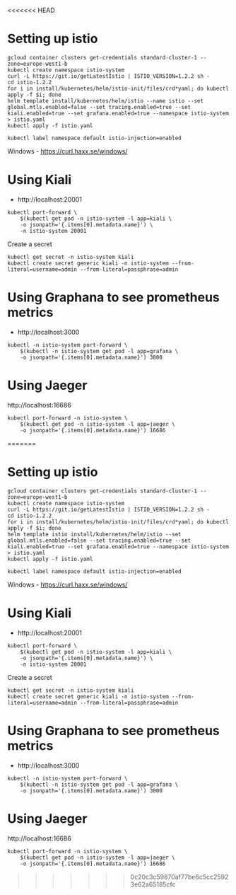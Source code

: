 <<<<<<< HEAD
# Setting up istio

```
gcloud container clusters get-credentials standard-cluster-1 --zone=europe-west1-b
kubectl create namespace istio-system
curl -L https://git.io/getLatestIstio | ISTIO_VERSION=1.2.2 sh -
cd istio-1.2.2
for i in install/kubernetes/helm/istio-init/files/crd*yaml; do kubectl apply -f $i; done
helm template install/kubernetes/helm/istio --name istio --set global.mtls.enabled=false --set tracing.enabled=true --set kiali.enabled=true --set grafana.enabled=true --namespace istio-system > istio.yaml
kubectl apply -f istio.yaml

kubectl label namespace default istio-injection=enabled
```

Windows - https://curl.haxx.se/windows/

# Using Kiali

- http://localhost:20001

```
kubectl port-forward \
    $(kubectl get pod -n istio-system -l app=kiali \
    -o jsonpath='{.items[0].metadata.name}') \
    -n istio-system 20001
```
Create a secret
```
kubectl get secret -n istio-system kiali
kubectl create secret generic kiali -n istio-system --from-literal=username=admin --from-literal=passphrase=admin
```

# Using Graphana to see prometheus metrics
- http://localhost:3000

```
kubectl -n istio-system port-forward \
    $(kubectl -n istio-system get pod -l app=grafana \
    -o jsonpath='{.items[0].metadata.name}') 3000
```

# Using Jaeger

http://localhost:16686

```
kubectl port-forward -n istio-system \
    $(kubectl get pod -n istio-system -l app=jaeger \
    -o jsonpath='{.items[0].metadata.name}') 16686
```
=======
# Setting up istio

```
gcloud container clusters get-credentials standard-cluster-1 --zone=europe-west1-b
kubectl create namespace istio-system
curl -L https://git.io/getLatestIstio | ISTIO_VERSION=1.2.2 sh -
cd istio-1.2.2
for i in install/kubernetes/helm/istio-init/files/crd*yaml; do kubectl apply -f $i; done
helm template istio install/kubernetes/helm/istio --set global.mtls.enabled=false --set tracing.enabled=true --set kiali.enabled=true --set grafana.enabled=true --namespace istio-system > istio.yaml
kubectl apply -f istio.yaml

kubectl label namespace default istio-injection=enabled
```

Windows - https://curl.haxx.se/windows/

# Using Kiali

- http://localhost:20001

```
kubectl port-forward \
    $(kubectl get pod -n istio-system -l app=kiali \
    -o jsonpath='{.items[0].metadata.name}') \
    -n istio-system 20001
```
Create a secret
```
kubectl get secret -n istio-system kiali
kubectl create secret generic kiali -n istio-system --from-literal=username=admin --from-literal=passphrase=admin
```

# Using Graphana to see prometheus metrics
- http://localhost:3000

```
kubectl -n istio-system port-forward \
    $(kubectl -n istio-system get pod -l app=grafana \
    -o jsonpath='{.items[0].metadata.name}') 3000
```

# Using Jaeger

http://localhost:16686

```
kubectl port-forward -n istio-system \
    $(kubectl get pod -n istio-system -l app=jaeger \
    -o jsonpath='{.items[0].metadata.name}') 16686
```
>>>>>>> 0c20c3c59870af77be6c5cc25923e62a65185cfc
